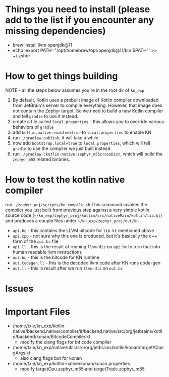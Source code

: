 # Things you need to install (please add to the list if you encounter any missing dependencies)
* brew install llvm openjdk@11
* echo 'export PATH="/opt/homebrew/opt/openjdk@11/bin:$PATH"' >> ~/.zshrc

# How to get things building

NOTE - all the steps below assumes you're in the root dir of `kn_exp`

1. By default, Kotlin uses a prebuilt image of Kotlin compiler downloaded from JetBrain's server to compile everything. However, that image does not contain the Zephyr target. So we need to build a new Kotlin compiler and tell `gradle` to use it instead.
2. create a file called `local.properties` - this allows you to override various behaviors of `gradle`
3. add `kotlin.native.enabled=true` to `local.properties` to enable KN
4. run `./gradlew publish`, it will take a while
5. now add `bootstrap.local=true` to `local.properties`, which will tell `gradle` to use the compiler we just built instead.
6. run `./gradlew :kotlin-native:zephyr_m55crossDist`, which will build the `zephyr_m55` related binaries.

# How to test the kotlin native compiler

run `./zephyr_prj/scripts/kn_compile.sh`
This command invokes the compiler you just built from previous step against a very simple kotlin source code (`~/kn_exp/zephyr_proj/kotlin/src/nativeMain/kotlin/lib.kt`) and produces a couple files under `~/kn_exp/zephyr_proj/out/kn`
* `api.bc` - this contains the LLVM bitcode for `lib.kt` mentioned above
* `api.cpp` - not sure why this one is produced, but it's basically the c++ form of the `api.bc` file
* `api.ll` - this is the result of running `llvm-dis` on `api.bc` to turn that into human readable llvm instructions
* `out.bc` - this is the bitcode for KN runtime
* `out.Codegen.ll` - this is the decoded llvm code after KN runs code-gen
* `out.ll` - this is result after we run `llvm-dis` on `out.bc`

# Issues



# Important Files
* /home/txie/kn_exp/kotlin-native/backend.native/compiler/ir/backend.native/src/org/jetbrains/kotlin/backend/konan/BitcodeCompiler.kt 
    * modify the clang flags for bit code compiler
* /home/txie/kn_exp/native/utils/src/org/jetbrains/kotlin/konan/target/ClangArgs.kt
    * also clang flags but for konan
* /home/txie/kn_exp/kotlin-native/konan/konan.properties
    * modify targetCpu.zephyr_m55 and targetTriple.zephyr_m55